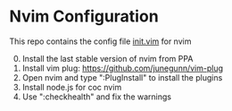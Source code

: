 # Nvim Configuration


This repo contains the config file [init.vim][1] for nvim  

0. Install the last stable version of nvim from PPA
1. Install vim plug: https://github.com/junegunn/vim-plug
2. Open nvim and type ":PlugInstall" to install the plugins
3. Install node.js for coc nvim
4. Use ":checkhealth" and fix the warnings

[1]: https://github.com/HaoES/nvimConfig/blob/master/init.vim "Title"
